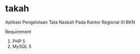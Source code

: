 # takah
Aplikasi Pengelolaan Tata Naskah Pada Kantor Regional  XI BKN

Requirement
1. PHP 5
2. MySQL 5
